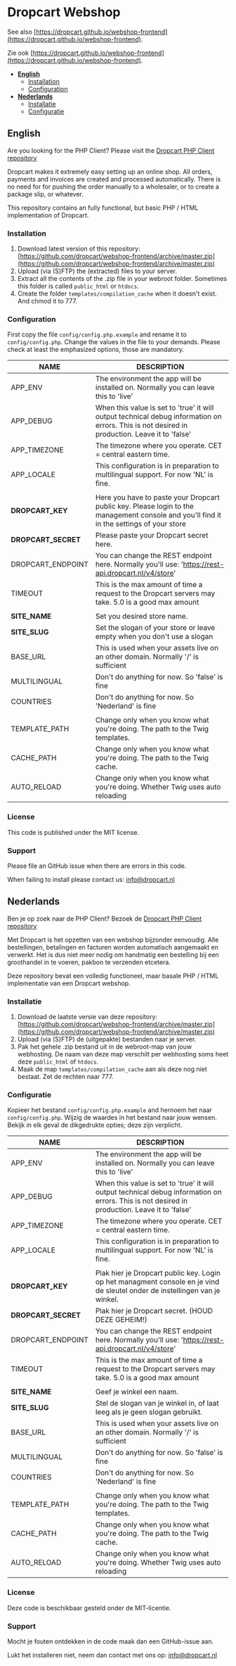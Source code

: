 # Dropcart Webshop
See also [https://dropcart.github.io/webshop-frontend](https://dropcart.github.io/webshop-frontend).

Zie ook [https://dropcart.github.io/webshop-frontend](https://dropcart.github.io/webshop-frontend).


- [**English**](#english)
   - [Installation](#installation)
   - [Configuration](#configuration)
- [**Nederlands**](#nederlands)
   - [Installatie](#installatie)
   - [Configuratie](#configuratie)

## English
Are you looking for the PHP Client? Please visit the [Dropcart PHP Client repository](https://gitbub.com/dropcart/php-client)

Dropcart makes it extremely easy setting up an online shop. All orders, payments and invoices are created and 
processed automatically. There is no need for for pushing the order manually to a wholesaler, or to create a 
package slip, or whatever.

This repository contains an fully functional, but basic PHP / HTML implementation of Dropcart.
  
  
### Installation

1. Download latest version of this repository: [https://github.com/dropcart/webshop-frontend/archive/master.zip](https://github.com/dropcart/webshop-frontend/archive/master.zip)
2. Upload (via (S)FTP) the (extracted) files to your server.
3. Extract all the contents of the .zip file in your webroot folder. 
   Sometimes this folder is called `public_html` or `htdocs`.
4. Create the folder `templates/compilation_cache` when it doesn't exist. And chmod it to 777.


### Configuration

First copy the file `config/config.php.example` and rename it to `config/config.php`. Change the values in the file to your demands. 
Please check at least the emphasized options, those are mandatory.

| **NAME** | **DESCRIPTION** |
| ---------| --------------- |
| APP_ENV | The environment the app will be installed on. Normally you can leave this to 'live' |
| APP_DEBUG | When this value is set to 'true' it will output technical debug information on errors. This is not desired in production. Leave it to 'false' |
| APP_TIMEZONE | The timezone where you operate. CET = central eastern time. |
| APP_LOCALE | This configuration is in preparation to multilingual support. For now 'NL' is fine. |
|    |   |
| **DROPCART_KEY** | Here you have to paste your Dropcart public key. Please login to the management console and you'll find it in the settings of your store |
| **DROPCART_SECRET** |  Please paste your Dropcart secret here. |
| DROPCART_ENDPOINT | You can change the REST endpoint here. Normally you'll use: 'https://rest-api.dropcart.nl/v4/store' |
| TIMEOUT | This is the max amount of time a request to the Dropcart servers may take. 5.0 is a good max amount |
|      |    |
| **SITE_NAME** | Set you desired store name. |
| **SITE_SLUG** | Set the slogan of your store or leave empty when you don't use a slogan |
| BASE_URL | This is used when your assets live on an other domain. Normally '/' is sufficient |
| MULTILINGUAL | Don't do anything for now. So 'false' is fine |
| COUNTRIES | Don't do anything for now. So 'Nederland' is fine |
|   |   |
| TEMPLATE_PATH | Change only when you know what you're doing. The path to the Twig templates. |
| CACHE_PATH |  Change only when you know what you're doing. The path to the Twig cache. |
| AUTO_RELOAD | Change only when you know what you're doing. Whether Twig uses auto reloading |
 
### License
This code is published under the MIT license.

### Support
Please file an GitHub issue when there are errors in this code.

When failing to install please contact us: [info@dropcart.nl](mailto:info@dropcart.nl)

## Nederlands

Ben je op zoek naar de PHP Client? Bezoek de [Dropcart PHP Client repository](https://gitbub.com/dropcart/php-client)

Met Dropcart is het opzetten van een webshop bijzonder eenvoudig. Alle bestellingen, betalingen en facturen worden automatisch aangemaakt en verwerkt. Het is dus niet meer nodig om handmatig een bestelling bij een groothandel in te voeren, pakbon te verzenden etcetera.

Deze repository bevat een volledig functioneel, maar basale PHP / HTML implementatie van een Dropcart webshop.

### Installatie

1. Download de laatste versie van deze repository: [https://github.com/dropcart/webshop-frontend/archive/master.zip](https://github.com/dropcart/webshop-frontend/archive/master.zip)
2. Upload (via (S)FTP) de (uitgepakte) bestanden naar je server.
3. Pak het gehele .zip bestand uit in de webroot-map van jouw webhosting.
   De naam van deze map verschilt per webhosting soms heet deze `public_html` of `htdocs`.
4. Maak de map `templates/compilation_cache` aan als deze nog niet bestaat. Zet de rechten naar 777.


### Configuratie

Kopieer het bestand `config/config.php.example` and hernoem het naar `config/config.php`. Wijzig de waardes in het bestand naar jouw wensen.  
Bekijk in elk geval de dikgedrukte opties; deze zijn verplicht.

| **NAME** | **DESCRIPTION** |
| ---------| --------------- |
| APP_ENV | The environment the app will be installed on. Normally you can leave this to 'live' |
| APP_DEBUG | When this value is set to 'true' it will output technical debug information on errors. This is not desired in production. Leave it to 'false' |
| APP_TIMEZONE | The timezone where you operate. CET = central eastern time. |
| APP_LOCALE | This configuration is in preparation to multilingual support. For now 'NL' is fine. |
|    |   |
| **DROPCART_KEY** | Plak hier je Dropcart public key. Login op het managment console en je vind de sleutel onder de instellingen van je winkel. |
| **DROPCART_SECRET** | Plak hier je Dropcart secret. (HOUD DEZE GEHEIM!) |
| DROPCART_ENDPOINT | You can change the REST endpoint here. Normally you'll use: 'https://rest-api.dropcart.nl/v4/store' |
| TIMEOUT | This is the max amount of time a request to the Dropcart servers may take. 5.0 is a good max amount |
|      |    |
| **SITE_NAME** | Geef je winkel een naam. |
| **SITE_SLUG** | Stel de slogan van je winkel in, of laat leeg als je geen slogan gebruikt. |
| BASE_URL | This is used when your assets live on an other domain. Normally '/' is sufficient |
| MULTILINGUAL | Don't do anything for now. So 'false' is fine |
| COUNTRIES | Don't do anything for now. So 'Nederland' is fine |
|   |   |
| TEMPLATE_PATH | Change only when you know what you're doing. The path to the Twig templates. |
| CACHE_PATH |  Change only when you know what you're doing. The path to the Twig cache. |
| AUTO_RELOAD | Change only when you know what you're doing. Whether Twig uses auto reloading |
 
### License
Deze code is beschikbaar gesteld onder de MIT-licentie.

### Support
Mocht je fouten ontdekken in de code maak dan een GitHub-issue aan.

Lukt het installeren niet, neem dan contact met ons op: [info@dropcart.nl](mailto:info@dropcart.nl)
